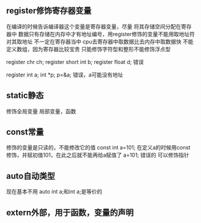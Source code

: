 
## register修饰寄存器变量
在编译的时候告诉编译器这个变量是寄存器变量，尽量 将其存储空间分配在寄存器中
数据只有存储在内存中才有地址编号，用register修饰的变量不能用取地址符对其取地址
不一定在寄存器当中
cpu去寄存器中取数据比去内存中取数据快
不能定义数组，因为寄存器比较宝贵
只能修饰字符型和整形不能修饰浮点型

register chr ch;
register short int b;
register float d;   错误

register int a;
int *p;
p=&a;   错误，a可能没有地址

## static静态
修饰全局变量 局部变量，函数

## const常量
修饰的变量是只读的，不能修改它的值
const int a=101;   在定义a的时候用const修饰，并赋初值101，在此之后就不能再给a赋值了
a=101;   错误的
可以修饰指针

## auto自动类型
现在基本不用
auto int a;和int a;是等价的

## extern外部，用于函数，变量的声明
